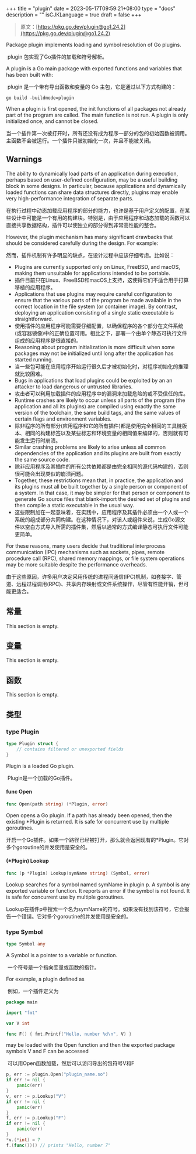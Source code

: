 +++
title = "plugin"
date = 2023-05-17T09:59:21+08:00
type = "docs"
description = ""
isCJKLanguage = true
draft = false
+++
> 原文：[https://pkg.go.dev/plugin@go1.24.2](https://pkg.go.dev/plugin@go1.24.2)

Package plugin implements loading and symbol resolution of Go plugins.

​	plugin 包实现了Go插件的加载和符号解析。

A plugin is a Go main package with exported functions and variables that has been built with:

​	plugin 是一个带有导出函数和变量的 Go 主包，它是通过以下方式构建的：

```
go build -buildmode=plugin
```

When a plugin is first opened, the init functions of all packages not already part of the program are called. The main function is not run. A plugin is only initialized once, and cannot be closed.

​	当一个插件第一次被打开时，所有还没有成为程序一部分的包的初始函数被调用。主函数不会被运行。一个插件只被初始化一次，并且不能被关闭。

## Warnings 

The ability to dynamically load parts of an application during execution, perhaps based on user-defined configuration, may be a useful building block in some designs. In particular, because applications and dynamically loaded functions can share data structures directly, plugins may enable very high-performance integration of separate parts.

​	在执行过程中动态加载应用程序的部分的能力，也许是基于用户定义的配置，在某些设计中可能是一个有用的构建块。特别是，由于应用程序和动态加载的函数可以直接共享数据结构，插件可以使独立的部分得到非常高性能的整合。

However, the plugin mechanism has many significant drawbacks that should be considered carefully during the design. For example:

​	然而，插件机制有许多明显的缺点，在设计过程中应该仔细考虑。比如说：

- Plugins are currently supported only on Linux, FreeBSD, and macOS, making them unsuitable for applications intended to be portable.
- 插件目前只在Linux、FreeBSD和macOS上支持，这使得它们不适合用于打算移植的应用程序。
- Applications that use plugins may require careful configuration to ensure that the various parts of the program be made available in the correct location in the file system (or container image). By contrast, deploying an application consisting of a single static executable is straightforward. 
- 使用插件的应用程序可能需要仔细配置，以确保程序的各个部分在文件系统(或容器镜像)中的正确位置可用。相比之下，部署一个由单个静态可执行文件组成的应用程序是很直接的。
- Reasoning about program initialization is more difficult when some packages may not be initialized until long after the application has started running. 
- 当一些包可能在应用程序开始运行很久后才被初始化时，对程序初始化的推理就比较困难。
- Bugs in applications that load plugins could be exploited by an an attacker to load dangerous or untrusted libraries.
- 攻击者可以利用加载插件的应用程序中的漏洞来加载危险的或不受信任的库。
- Runtime crashes are likely to occur unless all parts of the program (the application and all its plugins) are compiled using exactly the same version of the toolchain, the same build tags, and the same values of certain flags and environment variables.
- 除非程序的所有部分(应用程序和它的所有插件)都是使用完全相同的工具链版本、相同的构建标签以及某些标志和环境变量的相同值来编译的，否则就有可能发生运行时崩溃。
- Similar crashing problems are likely to arise unless all common dependencies of the application and its plugins are built from exactly the same source code.
- 除非应用程序及其插件的所有公共依赖都是由完全相同的源代码构建的，否则很可能会出现类似的崩溃问题。
- Together, these restrictions mean that, in practice, the application and its plugins must all be built together by a single person or component of a system. In that case, it may be simpler for that person or component to generate Go source files that blank-import the desired set of plugins and then compile a static executable in the usual way.
- 这些限制加在一起意味着，在实践中，应用程序及其插件必须由一个人或一个系统的组成部分共同构建。在这种情况下，对该人或组件来说，生成Go源文件以空白方式导入所需的插件集，然后以通常的方式编译静态可执行文件可能更简单。

For these reasons, many users decide that traditional interprocess communication (IPC) mechanisms such as sockets, pipes, remote procedure call (RPC), shared memory mappings, or file system operations may be more suitable despite the performance overheads.

​	由于这些原因，许多用户决定采用传统的进程间通信(IPC)机制，如套接字、管道、远程过程调用(RPC)、共享内存映射或文件系统操作，尽管有性能开销，但可能更适合。

## 常量 

This section is empty.

## 变量

This section is empty.

## 函数

This section is empty.

## 类型

### type Plugin 

``` go 
type Plugin struct {
	// contains filtered or unexported fields
}
```

Plugin is a loaded Go plugin.

​	Plugin是一个加载的Go插件。

#### func Open 

``` go 
func Open(path string) (*Plugin, error)
```

Open opens a Go plugin. If a path has already been opened, then the existing *Plugin is returned. It is safe for concurrent use by multiple goroutines.

​	开启一个Go插件。如果一个路径已经被打开，那么就会返回现有的*Plugin。它对多个goroutine的并发使用是安全的。

#### (*Plugin) Lookup 

``` go 
func (p *Plugin) Lookup(symName string) (Symbol, error)
```

Lookup searches for a symbol named symName in plugin p. A symbol is any exported variable or function. It reports an error if the symbol is not found. It is safe for concurrent use by multiple goroutines.

​	Lookup在插件p中搜索一个名为symName的符号。如果没有找到该符号，它会报告一个错误。它对多个goroutine的并发使用是安全的。

### type Symbol 

``` go 
type Symbol any
```

A Symbol is a pointer to a variable or function.

​	一个符号是一个指向变量或函数的指针。

For example, a plugin defined as

​	例如，一个插件定义为

``` go 
package main

import "fmt"

var V int

func F() { fmt.Printf("Hello, number %d\n", V) }
```

may be loaded with the Open function and then the exported package symbols V and F can be accessed

​	可以用Open函数加载，然后可以访问导出的包符号V和F

```go
p, err := plugin.Open("plugin_name.so")
if err != nil {
	panic(err)
}
v, err := p.Lookup("V")
if err != nil {
	panic(err)
}
f, err := p.Lookup("F")
if err != nil {
	panic(err)
}
*v.(*int) = 7
f.(func())() // prints "Hello, number 7"
```